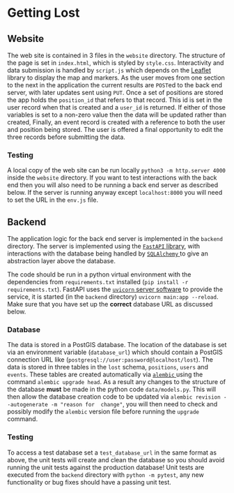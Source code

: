# Getting Lost


## Website

The web site is contained in 3 files in the `website` directory. The structure of the page is set in 
`index.html`, which is styled by `style.css`. Interactivity and data submission is handled by `script.js` 
which depends on the [Leaflet](http://leaflet.org) library to display the map and markers. As the user moves 
from one section to the next in the application the current results are `POST`ed to the back end server, with 
later updates sent using `PUT`. Once a set of positions are stored the app holds the `position_id` that refers 
to that record. This id is set in the user record when that is created and a `user_id` is returned. If either 
of those variables is set to a non-zero value then the data will be updated rather than created, Finally, an 
event record is created with a reference to both the user and position being stored. The user is offered a 
final opportunity to edit the three records before submitting the data. 

### Testing

A local copy of the web site can be run locally `python3 -m http.server 4000` inside the `website` directory. 
If you want to test interactions with the back end then you will also need to be running a back end server as 
described below. If the server is running anyway except `localhost:8000` you will need to set the URL in the 
`env.js` file. 

## Backend

The application logic for the back end server is implemented in the `backend` directory. The server is 
implemented using the [`FastAPI` library](https://fastapi.tiangolo.com/), with interactions with the database 
being handled by [`SQLAlchemy` ](https://www.sqlalchemy.org/) to give an abstraction layer above the database.

The code should be run in a python virtual environment with the dependencies from `requirements.txt` installed 
(`pip install -r requirements.txt`). FastAPI uses the [`uvicorn` server software](https://www.uvicorn.org/) to 
provide the service, it is started (in the `backend` directory) `uvicorn main:app --reload`. Make sure that 
you have set up the **correct** database URL as discussed below. 

### Database

The data is stored in a PostGIS database. The location of the database is set via an environment variable 
(`database_url`) which should contain a PostGIS connection URL like 
(`postgresql://user:password@localhost/lost`). The data is stored in three tables in the `lost` schema, 
`positions`, `users` and `events`. These tables are created automatically via [`alembic` 
](https://alembic.sqlalchemy.org/en/latest/index.html) using the command `alembic upgrade head`. As a result 
any changes to the structure of the database **must** be made in the python code `data/models.py`. This will 
then allow the database creation code to be updated via `alembic revision --autogenerate -m "reason for 
change"`, you will then need to check and possibly modify the `alembic` version file before running the 
`upgrade` command. 

### Testing

To access a test database set a `test_database_url` in the same format as above, the unit tests will create 
and clean the database so you should avoid running the unit tests against the production database! Unit tests 
are executed from the `backend` directory with `python -m pytest`, any new functionality or bug fixes should 
have a passing unit test. 
